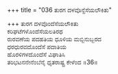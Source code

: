+++
title = "036 ತುರಗ ದಳವೊನ್ದೆಸೆಯಲೌಕಿತು"

+++
ತುರಗ ದಳವೊಂದೆಸೆಯಲೌಕಿತು  
ಕರಿಘಟೆಗಳೊಂದೆಸೆಯಲತಿರಥ  
ರುರವಣೆಯ ಪದಹತಿಯ ಧೂಳಿಯ ಮಬ್ಬಿನುಬ್ಬರದ  
ಧರಧುರವದೊಂದೆಸೆ ಪದಾತಿಯ  
ಹೊರಳಿಗಳದೊಂದೆಸೆ ವಿಘಾತಿಸಿ  
ತರಿಭಟನನೇನೆಂಬೆನೈ ಧೃತರಾಷ್ಟ್ರ ಕೇಳೆಂದ      ॥36॥